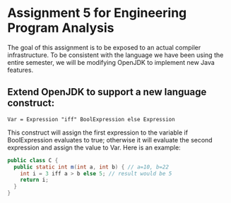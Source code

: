 # Assignment 5 for Engineering Program Analysis

The goal of this assignment is to be exposed to an actual compiler
infrastructure.  To be consistent with the language we have been using
the entire semester, we will be modifying OpenJDK to implement new
Java features.

## Extend OpenJDK to support a new language construct:

    Var = Expression "iff" BoolExpression else Expression

This construct will assign the first expression to the variable if
BoolExpression evaluates to true; otherwise it will evaluate the
second expression and assign the value to Var.  Here is an example:

```java
public class C {
  public static int m(int a, int b) { // a=10, b=22
    int i = 3 iff a > b else 5; // result would be 5
    return i;
  }
}
```